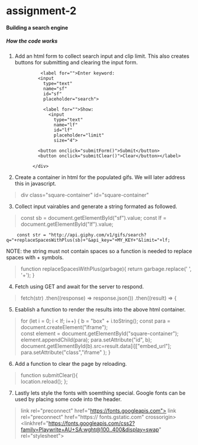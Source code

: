 # assignment-2
#### Building a search engine
##### How the code works

1. Add an html form to collect search input and clip limit. This also creates buttons for submitting and clearing the input form.

 > <div class="form" id="form">
                 <label for="">Enter keyword: 
                <input 
                  type="text" 
                  name="sf" 
                  id="sf"
                  placeholder="search">

                  <label for="">Show: 
                    <input 
                      type="text" 
                      name="lf" 
                      id="lf"
                      placeholder="limit"
                      size="4">

                <button onclick="submitForm()">Submit</button> 
                <button onclick="submitClear()">Clear</button></label> 
            
              </div>

2. Create a container in html for the populated gifs. We will later address this in javascript.

> div class="square-container" id="square-container" 

3. Collect input vairables and generate a string formated as followed. 

 >  const sb = document.getElementById("sf").value;
   const lf = document.getElementById("lf").value;    
         
        const str = "http://api.giphy.com/v1/gifs/search?q="+replaceSpacesWithPlus(sb)+"&api_key="+MY_KEY+"&limit="+lf;

NOTE: the string must not contain spaces so a function is needed to replace spaces with + symbols.

>  function replaceSpacesWithPlus(garbage){
        return garbage.replace(' ', '+');
    }

4. Fetch using GET and await for the server to respond.

>  fetch(str)
            .then((response) => response.json())
            .then((result) => {  

5. Esablish a function to render the results into the above html container.

> for (let i = 0; i < lf; i++) {
                b = "box" + i.toString();
                const para = document.createElement("iframe");    
                const element = document.getElementById("square-container");
                element.appendChild(para); 
                para.setAttribute("id", b);                  
                document.getElementById(b).src=result.data[i]["embed_url"];
                para.setAttribute("class","iframe" );               }                             

6. Add a function to clear the page by reloading.

> function submitClear(){     
      location.reload();
    };

7. Lastly  lets style the fonts with soemthing special. Google fonts can be used by placing some code into the header.

 > link rel="preconnect" href="https://fonts.googleapis.com">
 link rel="preconnect" href="https:// fonts.gstatic.com" crossorigin> <linkhref="https://fonts.googleapis.com/css2?family=Playwrite+AU+SA:wght@100..400&display=swap" rel="stylesheet"> 

